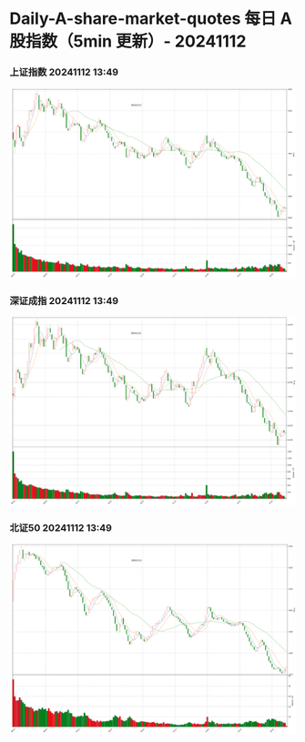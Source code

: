 
# Daily-A-share-market-quotes 每日 A 股指数（5min 更新）- 20241112

### 上证指数 20241112 13:49
![](./fig/2024/11/20241112-sh000001.png)

### 深证成指 20241112 13:49
![](./fig/2024/11/20241112-sz399001.png)

### 北证50 20241112 13:49
![](./fig/2024/11/20241112-bj899050.png)
